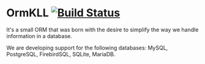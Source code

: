 # OrmKLL [![Build Status](https://www.travis-ci.com/leandroasilva/OrmKLL.svg?branch=master)](https://www.travis-ci.com/leandroasilva/OrmKLL)

It's a small ORM that was born with the desire to simplify the way we handle information in a database.

We are developing support for the following databases:
MySQL, PostgreSQL, FirebirdSQL, SQLite, MariaDB.

<!-- ## Installation -->

<!-- ```sh
npm install ormkll
``` -->

<!-- ## Usage -->